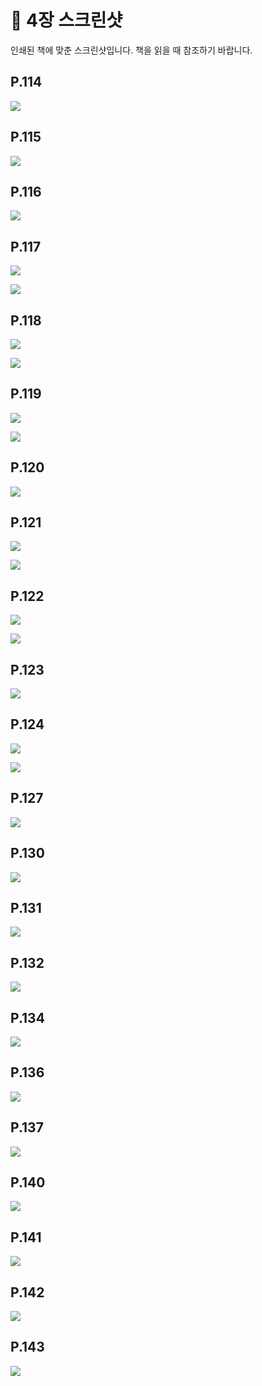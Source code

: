 # 📕 4장 스크린샷

인쇄된 책에 맞춘 스크린샷입니다. 책을 읽을 때 참조하기 바랍니다.

## P.114

![](../screenshots/p114-1.png)

## P.115

![](../screenshots/p115-1.png)

## P.116

![](../screenshots/p116-1.png)

## P.117

![](../screenshots/p117-1.png)

![](../screenshots/p117-2.png)

## P.118

![](../screenshots/p118-1.png)

![](../screenshots/p118-2.png)

## P.119

![](../screenshots/p119-1.png)

![](../screenshots/p119-2.png)

## P.120

![](../screenshots/p120-1.png)

## P.121

![](../screenshots/p121-1.png)

![](../screenshots/p121-2.png)

## P.122

![](../screenshots/p122-1.png)

![](../screenshots/p122-2.png)

## P.123

![](../screenshots/p123-1.png)

## P.124

![](../screenshots/p124-1.png)

![](../screenshots/p124-2.png)

## P.127

![](../screenshots/p127-1.png)

## P.130

![](../screenshots/p130-1.png)

## P.131

![](../screenshots/p131-1.png)

## P.132

![](../screenshots/p132-1.png)

## P.134

![](../screenshots/p134-1.png)

## P.136

![](../screenshots/p136-1.png)

## P.137

![](../screenshots/p137-1.png)

## P.140

![](../screenshots/p140-1.png)

## P.141

![](../screenshots/p141-1.png)

## P.142

![](../screenshots/p142-1.png)

## P.143

![](../screenshots/p143-1.png)





